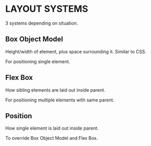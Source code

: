 # LAYOUT SYSTEMS

3 systems depending on situation.

## Box Object Model

Height/width of element, plus space surrounding it. Similar to CSS.

For positioning single element.

## Flex Box

How sibling elements are laid out inside parent.

For positioning multiple elements with same parent.

## Position

How single element is laid out inside parent.

To override Box Object Model and Flex Box.

